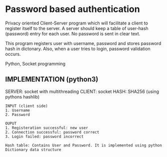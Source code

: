 # Password based authentication
Privacy oriented Client-Server program which will facilitate a client to register itself to the server. A server should keep a table of user-hash (password) entry for each user. No password is sent in clear text. 

This program registers user with username, password and stores password hash in dictonary. Also, when a user tries to login, password validation occurs.

Python, Socket programming 

## IMPLEMENTATION (python3)
SERVER: socket with multithreading
CLIENT: socket
HASH: SHA256 (using pythons hashlib)

```
INPUT (client side)
1. Username
2. Password
```
```
OUPUT
1. Registeration successful: new user
2. Connection successful: password correct
3. Login failed: password incorrect

Hash table: Contains User and Password. It is implemented using python Dictionary data structure
```
